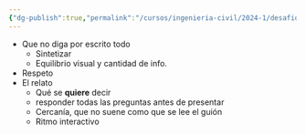 ```yaml
---
{"dg-publish":true,"permalink":"/cursos/ingenieria-civil/2024-1/desafios-de-la-ingenieria/0-ayudantias/como-hacer-presentaciones-efectivas-sin-caer-en-el-cliche/"}
---
```


- Que no diga por escrito todo
	- Sintetizar 
	- Equilibrio visual y cantidad de info.
- Respeto
- El relato
	- Qué se **quiere** decir
	- responder todas las preguntas antes de presentar
	- Cercanía, que no suene como que se lee el guión
	- Ritmo interactivo
